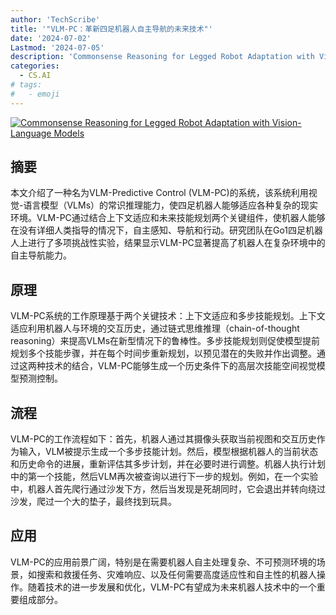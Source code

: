 ```yaml
---
author: 'TechScribe'
title: '"VLM-PC：革新四足机器人自主导航的未来技术"'
date: '2024-07-02'
Lastmod: '2024-07-05'
description: 'Commonsense Reasoning for Legged Robot Adaptation with Vision-Language Models'
categories:
  - CS.AI
# tags:
#   - emoji
---
```


[![Commonsense Reasoning for Legged Robot Adaptation with Vision-Language Models](https://arxiv-research-1301205113.cos.ap-guangzhou.myqcloud.com/images/2407.02666v1.pdf_0.jpg)](https://arxiv.org/abs/2407.02666v1)

## 摘要

本文介绍了一种名为VLM-Predictive Control (VLM-PC)的系统，该系统利用视觉-语言模型（VLMs）的常识推理能力，使四足机器人能够适应各种复杂的现实环境。VLM-PC通过结合上下文适应和未来技能规划两个关键组件，使机器人能够在没有详细人类指导的情况下，自主感知、导航和行动。研究团队在Go1四足机器人上进行了多项挑战性实验，结果显示VLM-PC显著提高了机器人在复杂环境中的自主导航能力。<!--more-->

## 原理

VLM-PC系统的工作原理基于两个关键技术：上下文适应和多步技能规划。上下文适应利用机器人与环境的交互历史，通过链式思维推理（chain-of-thought reasoning）来提高VLMs在新型情况下的鲁棒性。多步技能规划则促使模型提前规划多个技能步骤，并在每个时间步重新规划，以预见潜在的失败并作出调整。通过这两种技术的结合，VLM-PC能够生成一个历史条件下的高层次技能空间视觉模型预测控制。

## 流程

VLM-PC的工作流程如下：首先，机器人通过其摄像头获取当前视图和交互历史作为输入，VLM被提示生成一个多步技能计划。然后，模型根据机器人的当前状态和历史命令的进展，重新评估其多步计划，并在必要时进行调整。机器人执行计划中的第一个技能，然后VLM再次被查询以进行下一步的规划。例如，在一个实验中，机器人首先爬行通过沙发下方，然后当发现是死胡同时，它会退出并转向绕过沙发，爬过一个大的垫子，最终找到玩具。

## 应用

VLM-PC的应用前景广阔，特别是在需要机器人自主处理复杂、不可预测环境的场景，如搜索和救援任务、灾难响应、以及任何需要高度适应性和自主性的机器人操作。随着技术的进一步发展和优化，VLM-PC有望成为未来机器人技术中的一个重要组成部分。